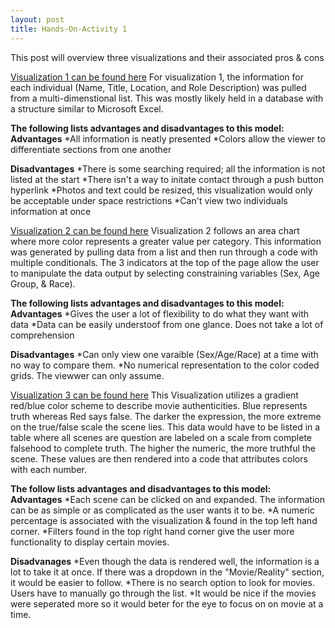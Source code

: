 ```yaml
---
layout: post 
title: Hands-On-Activity 1
---
```

This post will overview three visualizations and their associated pros & cons

[Visualization 1 can be found here](https://codepen.io/oncomouse/full/xxVEWzR)
For visualization 1, the information for each individual (Name, Title, Location, and Role Description) was pulled from a multi-dimenstional list. This was mostly likely held in a database with a structure similar to Microsoft Excel.<br/> 

**The following lists advantages and disadvantages to this model:<br/>**
**Advantages** 
  *All information is neatly presented 
  *Colors allow the viewer to differentiate sections from one another<br/> 

**Disadvantages**
  *There is some searching required; all the information is not listed at the start 
  *There isn't a way to initate contact through a push button hyperlink 
  *Photos and text could be resized, this visualization would only be acceptable under space restrictions 
  *Can't view two individuals information at once<br/>

[Visualization 2 can be found here](https://codepen.io/oncomouse/full/xxVEWzR)
Visualization 2 follows an area chart where more color represents a greater value per category. This information was generated by pulling data from a list and then run through a code with multiple conditionals. The 3 indicators at the top of the page allow the user to manipulate the data output by selecting constraining variables (Sex, Age Group, & Race).<br/>

**The following lists advantages and disadvantages to this model:<br/>** 
**Advantages**
  *Gives the user a lot of flexibility to do what they want with data 
  *Data can be easily understoof from one glance. Does not take a lot of comprehension<br/> 

**Disadvantages**
  *Can only view one varaible (Sex/Age/Race) at a time with no way to compare them.
  *No numerical representation to the color coded grids. The viewwer can only assume.<br/>

[Visualization 3 can be found here](https://informationisbeautiful.net/visualizations/based-on-a-true-true-story/)
This Visualization utilizes a gradient red/blue color scheme to describe movie authenticities. Blue represents truth whereas Red says false. The darker the expression, the more extreme on the true/false scale the scene lies. This data would have to be listed in a table where all scenes are question are labeled on a scale from complete falsehood to complete truth. The higher the numeric, the more truthful the scene. These values are then rendered into a code that attributes colors with each number.<br/> 

**The follow lists advantages and disadvantages to this model:<br/>** 
**Advantages**
  *Each scene can be clicked on and expanded. The information can be as simple or as complicated as the user wants it to be. 
  *A numeric percentage is associated with the visualization & found in the top left hand corner. 
  *Filters found in the top right hand corner give the user more functionality to display certain movies.<br/> 

**Disadvanages**
  *Even though the data is rendered well, the information is a lot to take it at once. If there was a dropdown in the   "Movie/Reality" section, it would be easier to follow. 
  *There is no search option to look for movies. Users have to manually go through the list. 
  *It would be nice if the movies were seperated more so it would beter for the eye to focus on on movie at a time.<br/>
